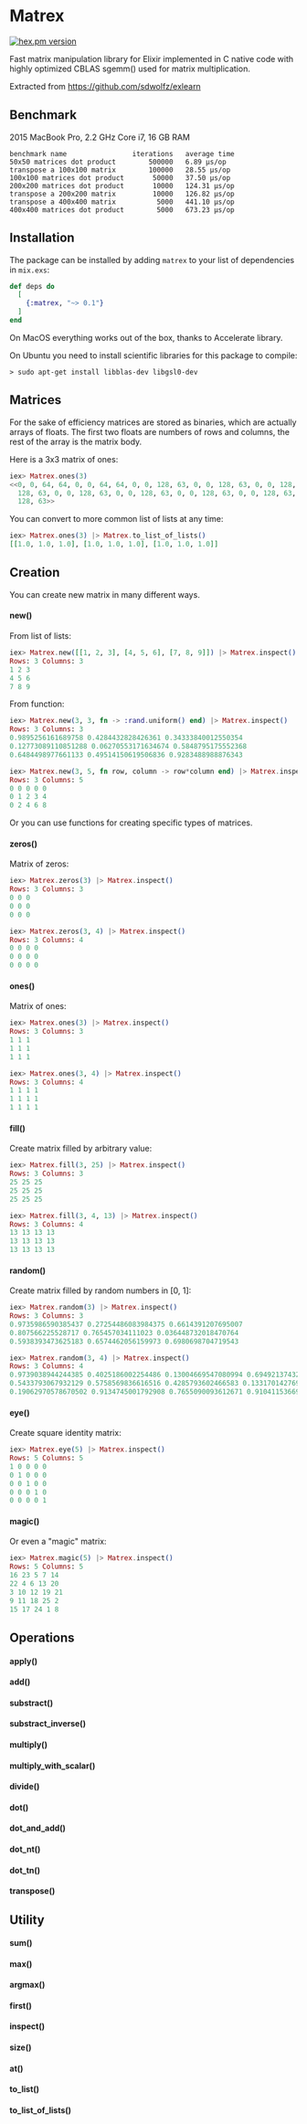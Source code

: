# Matrex

[![hex.pm version](https://img.shields.io/hexpm/v/matrex.svg)](https://hex.pm/packages/matrex)

Fast matrix manipulation library for Elixir implemented in C native code with highly optimized CBLAS sgemm() used for matrix multiplication.

Extracted from https://github.com/sdwolfz/exlearn

## Benchmark

2015 MacBook Pro, 2.2 GHz Core i7, 16 GB RAM

```
benchmark name                iterations   average time
50x50 matrices dot product        500000   6.89 µs/op
transpose a 100x100 matrix        100000   28.55 µs/op
100x100 matrices dot product       50000   37.50 µs/op
200x200 matrices dot product       10000   124.31 µs/op
transpose a 200x200 matrix         10000   126.82 µs/op
transpose a 400x400 matrix          5000   441.10 µs/op
400x400 matrices dot product        5000   673.23 µs/op
```

## Installation

The package can be installed
by adding `matrex` to your list of dependencies in `mix.exs`:

```elixir
def deps do
  [
    {:matrex, "~> 0.1"}
  ]
end
```
On MacOS everything works out of the box, thanks to Accelerate library.

On Ubuntu you need to install scientific libraries for this package to compile:

```
> sudo apt-get install libblas-dev libgsl0-dev
```
## Matrices

For the sake of efficiency matrices are stored as binaries, which are actually arrays of floats. The first two floats are numbers of rows and columns, the rest of the array is the matrix body.

Here is a 3x3 matrix of ones:

```elixir
iex> Matrex.ones(3)
<<0, 0, 64, 64, 0, 0, 64, 64, 0, 0, 128, 63, 0, 0, 128, 63, 0, 0, 128, 63, 0, 0,
  128, 63, 0, 0, 128, 63, 0, 0, 128, 63, 0, 0, 128, 63, 0, 0, 128, 63, 0, 0,
  128, 63>>
```

You can convert to more common list of lists at any time:
```elixir
iex> Matrex.ones(3) |> Matrex.to_list_of_lists()
[[1.0, 1.0, 1.0], [1.0, 1.0, 1.0], [1.0, 1.0, 1.0]]
```

## Creation

You can create new matrix in many different ways.

#### new()
From list of lists:
```elixir
iex> Matrex.new([[1, 2, 3], [4, 5, 6], [7, 8, 9]]) |> Matrex.inspect()
Rows: 3 Columns: 3
1 2 3
4 5 6
7 8 9
```

From function:
```elixir
iex> Matrex.new(3, 3, fn -> :rand.uniform() end) |> Matrex.inspect()
Rows: 3 Columns: 3
0.9895256161689758 0.4284432828426361 0.34333840012550354
0.12773089110851288 0.06270553171634674 0.5848795175552368
0.6484498977661133 0.49514150619506836 0.9283488988876343

iex> Matrex.new(3, 5, fn row, column -> row*column end) |> Matrex.inspect()
Rows: 3 Columns: 5
0 0 0 0 0
0 1 2 3 4
0 2 4 6 8
```

Or you can use functions for creating specific types of matrices.

#### zeros()

Matrix of zeros:
```elixir
iex> Matrex.zeros(3) |> Matrex.inspect()
Rows: 3 Columns: 3
0 0 0
0 0 0
0 0 0

iex> Matrex.zeros(3, 4) |> Matrex.inspect()
Rows: 3 Columns: 4
0 0 0 0
0 0 0 0
0 0 0 0
```

#### ones()

Matrix of ones:

```elixir
iex> Matrex.ones(3) |> Matrex.inspect()
Rows: 3 Columns: 3
1 1 1
1 1 1
1 1 1

iex> Matrex.ones(3, 4) |> Matrex.inspect()
Rows: 3 Columns: 4
1 1 1 1
1 1 1 1
1 1 1 1
```

#### fill()

Create matrix filled by arbitrary value:
```elixir
iex> Matrex.fill(3, 25) |> Matrex.inspect()
Rows: 3 Columns: 3
25 25 25
25 25 25
25 25 25

iex> Matrex.fill(3, 4, 13) |> Matrex.inspect()
Rows: 3 Columns: 4
13 13 13 13
13 13 13 13
13 13 13 13
```

#### random()

Create matrix filled by random numbers in [0, 1]:
```elixir
iex> Matrex.random(3) |> Matrex.inspect()
Rows: 3 Columns: 3
0.9735986590385437 0.27254486083984375 0.6614391207695007
0.807566225528717 0.765457034111023 0.036448732018470764
0.5938393473625183 0.6574462056159973 0.6980698704719543

iex> Matrex.random(3, 4) |> Matrex.inspect()
Rows: 3 Columns: 4
0.9739038944244385 0.4025186002254486 0.13004669547080994 0.6949213743209839
0.5433793067932129 0.5758569836616516 0.4285793602466583 0.13317014276981354
0.19062970578670502 0.9134745001792908 0.7655090093612671 0.910411536693573
```

#### eye()

Create square identity matrix:

```elixir
iex> Matrex.eye(5) |> Matrex.inspect()
Rows: 5 Columns: 5
1 0 0 0 0
0 1 0 0 0
0 0 1 0 0
0 0 0 1 0
0 0 0 0 1
```

#### magic()

Or even a "magic" matrix:

```elixir
iex> Matrex.magic(5) |> Matrex.inspect()
Rows: 5 Columns: 5
16 23 5 7 14
22 4 6 13 20
3 10 12 19 21
9 11 18 25 2
15 17 24 1 8
```



## Operations

#### apply()
#### add()
#### substract()
#### substract_inverse()
#### multiply()
#### multiply_with_scalar()
#### divide()
#### dot()
#### dot_and_add()
#### dot_nt()
#### dot_tn()
#### transpose()

## Utility

#### sum()
#### max()
#### argmax()
#### first()
#### inspect()
#### size()
#### at()
#### to_list()
#### to_list_of_lists()
